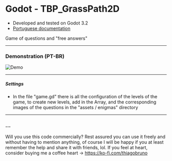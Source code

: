 # Godot - TBP_GrassPath2D

- Developed and tested on Godot 3.2
- [Portuguese documentation](README_PT-BR.md)

Game of questions and "free answers"

----------

### Demonstration (PT-BR)

![Demo](exemplo1.gif)

----------

##### Settings
- In the file "game.gd" there is all the configuration of the levels of the game, to create new levels, add in the Array, and the corresponding images of the questions in the "assets / enigmas" directory

----------

### ...
Will you use this code commercially? Rest assured you can use it freely and without having to mention anything, of course I will be happy if you at least remember the help and share it with friends, lol. If you feel at heart, consider buying me a coffee heart -> https://ko-fi.com/thiagobruno

